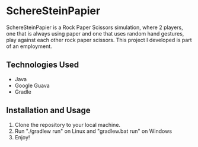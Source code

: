 # SchereSteinPapier
SchereSteinPapier is a Rock Paper Scissors simulation, where 2 players, one that is always using paper and one that uses random hand gestures, play against each other rock paper scissors.
This project I developed is part of an employment.

## Technologies Used
- Java
- Google Guava
- Gradle

## Installation and Usage
1. Clone the repository to your local machine.
2. Run "./gradlew run" on Linux and "gradlew.bat run" on Windows
3. Enjoy!
